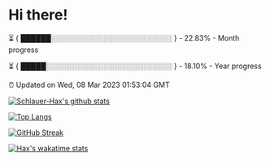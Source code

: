# Hi there!

⏳ { ██████░░░░░░░░░░░░░░░░░░░░░░░░ } - 22.83% - Month progress

⏳ { █████░░░░░░░░░░░░░░░░░░░░░░░░░ } - 18.10% - Year progress

⏰ Updated on Wed, 08 Mar 2023 01:53:04 GMT


[![Schlauer-Hax's github stats](https://github-readme-stats.vercel.app/api?username=Schlauer-Hax&show_icons=true&theme=dark&count_private=true)](https://github.com/Schlauer-Hax)


[![Top Langs](https://github-readme-stats.vercel.app/api/top-langs/?username=Schlauer-Hax&layout=compact&theme=dark)](https://github.com/Schlauer-Hax?tab=repositories)

[![GitHub Streak](https://streak-stats.demolab.com?user=Schlauer-Hax&theme=dark)](https://git.io/streak-stats)

[![Hax's wakatime stats](https://github-readme-stats.vercel.app/api/wakatime?username=Hax&theme=dark)](https://wakatime.com/@Hax)

